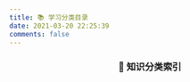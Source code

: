 ```yaml
---
title: 📚 学习分类目录
date: 2021-03-20 22:25:39
comments: false
---
```


<div align="center">
  <h3>📖 知识分类索引</h3>
</div>

<div class="categories-overview">
  <div class="categories-grid" id="dynamic-categories">
    <!-- 分类内容将通过JavaScript生成 -->
  </div>
</div>

<script data-pjax>
// 动态生成分类卡片 - 优化版本
(function() {
  // 分类配置
  const categoryConfig = {
    'Math': {
      title: '数学探索',
      icon: '🧮',
      desc: '深入数学的美妙世界，从基础概念到高深理论，记录在数学学习路上的思考与发现'
    },
    '技术折腾': {
      title: '技术折腾',
      icon: '💻',
      desc: '技术学习与实践记录，包括编程技巧、工具使用、博客优化等技术相关内容'
    },
    'English': {
      title: '语言学习',
      icon: '🗣️',
      desc: '英语学习心得与日常练习，记录语言能力提升的点点滴滴'
    },
    'AI': {
      title: '人工智能',
      icon: '🤖',
      desc: 'AI技术学习与应用实践，探索人工智能在学习和工作中的可能性'
    },
    'LaTeX': {
      title: '排版艺术',
      icon: '📝',
      desc: 'LaTeX学习与使用技巧，追求完美的数学公式和文档排版效果'
    },
    '技术测试': {
      title: '技术测试',
      icon: '🧪',
      desc: '各种技术测试与实验，记录探索过程中的尝试与发现'
    }
  };

  // 分类文章数量（静态配置，避免重复加载闪烁）
  const categoryCounts = {
    'Math': 2,
    '技术折腾': 3,
    'English': 7,
    'AI': 2,
    'LaTeX': 1,
    '技术测试': 1
  };

  let isInitialized = false;

  function generateCategories() {
    const container = document.getElementById('dynamic-categories');
    if (!container) {
      return;
    }
    
    // If the container is not empty, we assume it's already initialized.
    if (container.children.length > 0) {
        isInitialized = true;
    }
    
    if (isInitialized) {
      return;
    }
    
    let htmlContent = '';
    Object.entries(categoryConfig).forEach(([key, config]) => {
      const count = categoryCounts[key] || 0;
      htmlContent += `
        <div class="category-item" style="opacity: 1; transform: none;">
          <div class="category-header">
            <span class="category-icon">${config.icon}</span>
            <h4 class="category-title">${config.title}</h4>
            <span class="category-count">${count}篇</span>
          </div>
          <p class="category-desc">${config.desc}</p>
          <a href="/categories/${encodeURIComponent(key)}/" class="category-link">进入分类 →</a>
        </div>
      `;
    });
    
    container.innerHTML = htmlContent;
    isInitialized = true;
  }

  function initialize() {
    if (document.readyState === 'loading') {
      document.addEventListener('DOMContentLoaded', generateCategories);
    } else {
      generateCategories();
    }
  }

  document.addEventListener('pjax:start', function() {
    isInitialized = false;
  });

  document.addEventListener('pjax:complete', function() {
    initialize();
  });

  window.addEventListener('load', function() {
      if (!isInitialized) {
          initialize();
      }
  });

  initialize();
})();
</script>

<style>
.categories-overview {
  max-width: 1000px;
  margin: 2rem auto;
  padding: 0 1rem;
}

.categories-grid {
  display: grid;
  grid-template-columns: repeat(auto-fit, minmax(300px, 1fr));
  gap: 1.5rem;
  margin-top: 1.5rem;
}

.category-item {
  background: #fff;
  border: 1px solid #e5e7eb;
  border-radius: 8px;
  padding: 1.5rem;
  transition: all 0.3s ease;
  position: relative;
}

.category-item:hover {
  border-color: #2c3e50;
  box-shadow: 0 4px 12px rgba(0, 0, 0, 0.08);
  transform: translateY(-2px);
}

.category-header {
  display: flex;
  align-items: center;
  margin-bottom: 1rem;
  gap: 0.75rem;
}

.category-icon {
  font-size: 1.25rem;
}

.category-title {
  font-size: 1.1rem;
  font-weight: 500;
  color: #2c3e50;
  margin: 0;
  flex: 1;
}

.category-count {
  background: #f3f4f6;
  color: #6b7280;
  padding: 0.25rem 0.5rem;
  border-radius: 12px;
  font-size: 0.75rem;
  font-weight: 500;
}

.category-desc {
  color: #6b7280;
  line-height: 1.6;
  margin: 0 0 1.25rem 0;
  font-size: 0.9rem;
}

.category-link {
  color: #2c3e50;
  text-decoration: none;
  font-weight: 500;
  font-size: 0.9rem;
  border-bottom: 1px solid transparent;
  transition: border-color 0.2s ease;
}

.category-link:hover {
  border-bottom-color: #2c3e50;
}

/* 暗色模式适配 */
[data-theme="dark"] .category-item {
  background: #1f2937;
  border-color: #374151;
}

[data-theme="dark"] .category-item:hover {
  border-color: #9ca3af;
  box-shadow: 0 4px 12px rgba(0, 0, 0, 0.3);
}

[data-theme="dark"] .category-title {
  color: #f9fafb;
}

[data-theme="dark"] .category-desc {
  color: #d1d5db;
}

[data-theme="dark"] .category-link {
  color: #e5e7eb;
}

[data-theme="dark"] .category-link:hover {
  border-bottom-color: #e5e7eb;
}

[data-theme="dark"] .category-count {
  background: #374151;
  color: #d1d5db;
}

/* 移动端适配 */
@media (max-width: 768px) {
  .categories-grid {
    grid-template-columns: 1fr;
    gap: 1rem;
  }
  
  .category-item {
    padding: 1rem;
  }
}
</style>